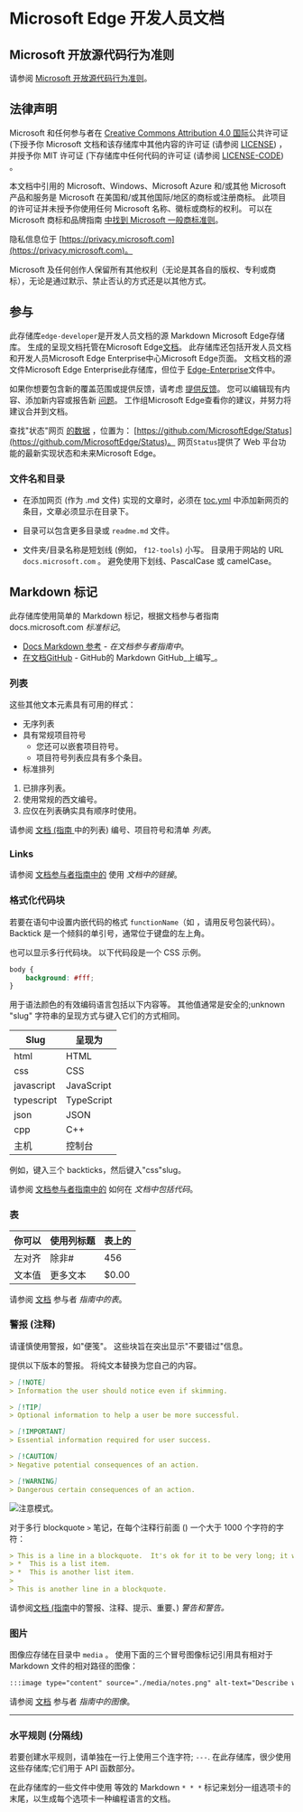 # <a name="microsoft-edge-developer-documentation"></a>Microsoft Edge 开发人员文档


<!-- ====================================================================== -->
## <a name="microsoft-open-source-code-of-conduct"></a>Microsoft 开放源代码行为准则

请参阅 [Microsoft 开放源代码行为准则](CODE_OF_CONDUCT.md)。


<!-- ====================================================================== -->
## <a name="legal-notices"></a>法律声明

Microsoft 和任何参与者在 [Creative Commons Attribution 4.0 国际](https://creativecommons.org/licenses/by/4.0/legalcode)公共许可证 (下授予你 Microsoft 文档和该存储库中其他内容的许可证 (请参阅 [LICENSE](./LICENSE)) ，并授予你 MIT 许可证 (下存储库中任何代码的许可证 (请参阅 [LICENSE-CODE](./LICENSE-CODE)) 。[](https://opensource.org/licenses/MIT)

本文档中引用的 Microsoft、Windows、Microsoft Azure 和/或其他 Microsoft 产品和服务是 Microsoft 在美国和/或其他国际/地区的商标或注册商标。  此项目的许可证并未授予你使用任何 Microsoft 名称、徽标或商标的权利。  可以在 Microsoft 商标和品牌指南 [中找到 Microsoft 一般商标准则](https://go.microsoft.com/fwlink/?LinkID=254653)。

隐私信息位于 [https://privacy.microsoft.com](https://privacy.microsoft.com)。

Microsoft 及任何创作人保留所有其他权利（无论是其各自的版权、专利或商标），无论是通过默示、禁止否认的方式还是以其他方式。


<!-- ====================================================================== -->
## <a name="contributing"></a>参与

此存储库`edge-developer`是开发人员文档的源 Markdown Microsoft Edge存储库。  生成的呈现文档托管在Microsoft Edge[文档](https://docs.microsoft.com/microsoft-edge/developer/)。  此存储库还包括开发人员文档和开发人员Microsoft Edge Enterprise中心Microsoft Edge页面。  文档文档的源文件Microsoft Edge Enterprise此存储库，但位于 [Edge-Enterprise](https://github.com/MicrosoftDocs/Edge-Enterprise)文件中。

如果你想要包含新的覆盖范围或提供反馈，请考虑 [提供反馈](CONTRIBUTING.md)。  您可以编辑现有内容、添加新内容或报告新 [问题](https://github.com/MicrosoftDocs/edge-developer/issues)。  工作组Microsoft Edge查看你的建议，并努力将建议合并到文档。

查找"状态"网页 [的数据](https://developer.microsoft.com/microsoft-edge/status) ，位置为： [https://github.com/MicrosoftEdge/Status](https://github.com/MicrosoftEdge/Status)。  网页`Status`提供了 Web 平台功能的最新实现状态和未来Microsoft Edge。

### <a name="file-names-and-directories"></a>文件名和目录

*  在添加网页 (作为 .md 文件) 实现的文章时，必须在 [toc.yml](./microsoft-edge/toc.yml) 中添加新网页的条目，文章必须显示在目录下。

*  目录可以包含更多目录或 `readme.md` 文件。

*  文件夹/目录名称是短划线 (例如， `f12-tools`) 小写。  目录用于网站的 URL `docs.microsoft.com` 。  避免使用下划线、PascalCase 或 camelCase。


<!-- ====================================================================== -->
## <a name="markdown-tagging"></a>Markdown 标记

此存储库使用简单的 Markdown 标记，根据文档参与者指南 docs.microsoft.com _标准标记_。

* [Docs Markdown 参考](https://docs.microsoft.com/contribute/markdown-reference) - _在文档参与者指南中_。
* [在文档GitHub](https://docs.github.com/en/github/writing-on-github) - GitHub的 Markdown GitHub_上编写_。


### <a name="lists"></a>列表

这些其他文本元素具有可用的样式：

*  无序列表
*  具有常规项目符号
   *  您还可以嵌套项目符号。
   *  项目符号列表应具有多个条目。
*  标准排列

1. 已排序列表。
1. 使用常规的西文编号。
1. 应仅在列表确实具有顺序时使用。

请参阅 [文档 (指南 ](https://docs.microsoft.com/en-us/contribute/markdown-reference#lists-numbered-bulleted-checklist) 中的列表) 编号、项目符号和清单 _列表_。


### <a name="links"></a>Links

请参阅 [文档参与者指南中的](https://docs.microsoft.com/en-us/contribute/how-to-write-links) 使用 _文档中的链接_。


### <a name="formatting-code-blocks"></a>格式化代码块

若要在语句中设置内嵌代码的格式 `functionName`（如 ，请用反号包装代码）。  Backtick 是一个倾斜的单引号，通常位于键盘的左上角。

也可以显示多行代码块。  以下代码段是一个 CSS 示例。

```css
body {
    background: #fff;
}
```

用于语法颜色的有效编码语言包括以下内容等。  其他值通常是安全的;unknown "slug" 字符串的呈现方式与键入它们的方式相同。

| Slug | 呈现为 |
|---|---|
| html | HTML |
| css | CSS |
| javascript | JavaScript | 
| typescript | TypeScript |
| json | JSON |
| cpp | C++ |
| 主机 | 控制台 |

例如，键入三个 backticks，然后键入"css"slug。

请参阅 [文档参与者指南中的](https://docs.microsoft.com/en-us/contribute/code-in-docs) 如何在 _文档中包括代码_。


### <a name="tables"></a>表

| 你可以 | 使用列标题 | 表上的 |
|:-- |:--- |:--- |
| 左对齐 | 除非# | 456 |
| 文本值 | 更多文本 | $0.00 |

请参阅 [文档](https://docs.microsoft.com/en-us/contribute/markdown-reference#tables) 参与者 _指南中的表_。


### <a name="notes-alerts"></a>警报 (注释) 

请谨慎使用警报，如"便笺"。  这些块旨在突出显示"不要错过"信息。

提供以下版本的警报。  将纯文本替换为您自己的内容。

```md
> [!NOTE]
> Information the user should notice even if skimming.
```

```md
> [!TIP]
> Optional information to help a user be more successful.
```

```md
> [!IMPORTANT]
> Essential information required for user success.
```

```md
> [!CAUTION]
> Negative potential consequences of an action.
```

```md
> [!WARNING]
> Dangerous certain consequences of an action.
```

![注意模式。](./media/notes.png)

对于多行 blockquote `>` 笔记，在每个注释行前面 () 一个大于 1000 个字符的字符：

```md
> This is a line in a blockquote.  It's ok for it to be very long; it will wrap.
> *  This is a list item.
> *  This is another list item.
>
> This is another line in a blockquote.
```

请参阅[文档 (指南](https://docs.microsoft.com/en-us/contribute/markdown-reference#alerts-note-tip-important-caution-warning)中的警报、注释、提示、重要、) _警告和警告。_


### <a name="images"></a>图片

图像应存储在目录中 `media` 。  使用下面的三个冒号图像标记引用具有相对于 Markdown 文件的相对路径的图像：

```md
:::image type="content" source="./media/notes.png" alt-text="Describe what's shown in the image." lightbox="./media/notes.png":::
```

请参阅 [文档](https://docs.microsoft.com/en-us/contribute/markdown-reference#images) 参与者 _指南中的图像_。


---

### <a name="horizontal-rules-divider-lines"></a>水平规则 (分隔线) 

若要创建水平规则，请单独在一行上使用三个连字符; `---`.  在此存储库，很少使用这些存储库;它们用于 API 函数部分。

在此存储库的一些文件中使用 等效的 Markdown `* * *` 标记来划分一组选项卡的末尾，以生成每个选项卡一种编程语言的文档。

